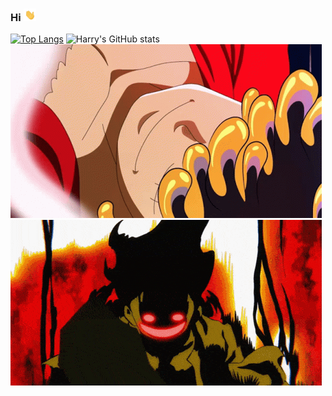 ### Hi <img alt="Image description" src="assets/waving-hand.gif" title="Hello" width="20" height="20"/>
  [![Top Langs](https://github-readme-stats.vercel.app/api/top-langs/?username=harrysharma1)](https://github.com/anuraghazra/github-readme-stats)
![Harry's GitHub stats](https://github-readme-stats.vercel.app/api?username=harrysharma1&show_icons=true&theme=radical)
<img src="assets/joy-boy-joy-boy-smile.gif" alt="luffy" width="498" height="278" loop=infinite>
<img src="assets/gear-5-banner-gear-5.gif" alt="luffy" width="498" height="265" loop=infinite>

